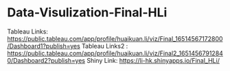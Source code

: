 # Data-Visulization-Final-HLi
Tableau Links: https://public.tableau.com/app/profile/huaikuan.li/viz/Final_16514567172800/Dashboard1?publish=yes
Tableau Links2 : https://public.tableau.com/app/profile/huaikuan.li/viz/Final2_16514567912840/Dashboard2?publish=yes
Shiny Link: https://li-hk.shinyapps.io/Final_HLi/
